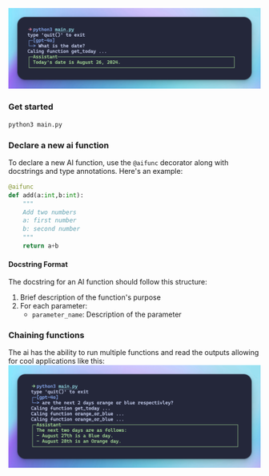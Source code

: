 ![alt text](image.png)

### Get started

```bash
python3 main.py
```

### Declare a new ai function

To declare a new AI function, use the `@aifunc` decorator along with docstrings and type annotations. Here's an example:

```python
@aifunc
def add(a:int,b:int):
    """
    Add two numbers
    a: first number
    b: second number
    """
    return a+b
```

#### Docstring Format

The docstring for an AI function should follow this structure:

1. Brief description of the function's purpose
2. For each parameter:
   - `parameter_name`: Description of the parameter

### Chaining functions

The ai has the ability to run multiple functions and read the outputs allowing for cool applications like this:
![alt text](image-1.png)
